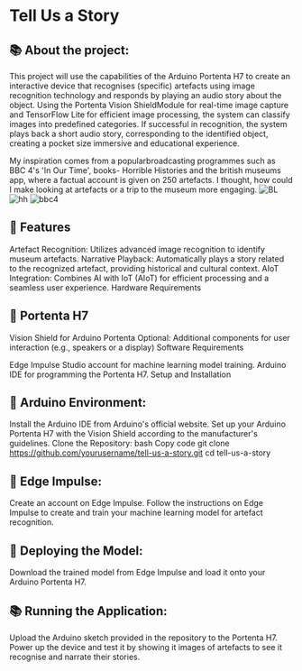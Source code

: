 # Tell Us a Story

## 📚 About the project:
This project will use the capabilities of the Arduino Portenta H7 to create an interactive device that recognises (specific) artefacts using image recognition technology and responds by playing an audio story about the object. Using the Portenta Vision ShieldModule for real-time image capture and TensorFlow Lite for efficient image processing, the system can classify images into predefined categories. If successful in recognition, the system plays back a short audio story, corresponding to the identified object, creating a pocket size immersive and educational experience.<br>

My inspiration comes from a popularbroadcasting programmes such as BBC 4's 'In Our Time', books- Horrible Histories and the british museums app, where a factual account is given on 250 artefacts. I thought, how could I make looking at artefacts or a trip to the museum more engaging.
![BL](https://github.com/Emer3ld/Tell-Us-A-Story/assets/114082509/512cb0bc-6ec6-49a8-a291-e742dec46bda)
![hh](https://github.com/Emer3ld/Tell-Us-A-Story/assets/114082509/12f2e522-20ae-4e3b-815e-ba27214217dc) 
![bbc4](https://github.com/Emer3ld/Tell-Us-A-Story/assets/114082509/0b230912-9822-4211-850a-be80dc6a9aea)


## 📖 Features

Artefact Recognition: Utilizes advanced image recognition to identify museum artefacts.
Narrative Playback: Automatically plays a story related to the recognized artefact, providing historical and cultural context.
AIoT Integration: Combines AI with IoT (AIoT) for efficient processing and a seamless user experience.
Hardware Requirements

## 📖  Portenta H7
Vision Shield for Arduino Portenta
Optional: Additional components for user interaction (e.g., speakers or a display)
Software Requirements

Edge Impulse Studio account for machine learning model training.
Arduino IDE for programming the Portenta H7.
Setup and Installation

## 📖 Arduino Environment:
Install the Arduino IDE from Arduino's official website.
Set up your Arduino Portenta H7 with the Vision Shield according to the manufacturer's guidelines.
Clone the Repository:
bash
Copy code
git clone https://github.com/yourusername/tell-us-a-story.git
cd tell-us-a-story

## 📖 Edge Impulse:
Create an account on Edge Impulse.
Follow the instructions on Edge Impulse to create and train your machine learning model for artefact recognition.

## 📖 Deploying the Model:
Download the trained model from Edge Impulse and load it onto your Arduino Portenta H7.

## 📚 Running the Application:
Upload the Arduino sketch provided in the repository to the Portenta H7.
Power up the device and test it by showing it images of artefacts to see it recognise and narrate their stories.

